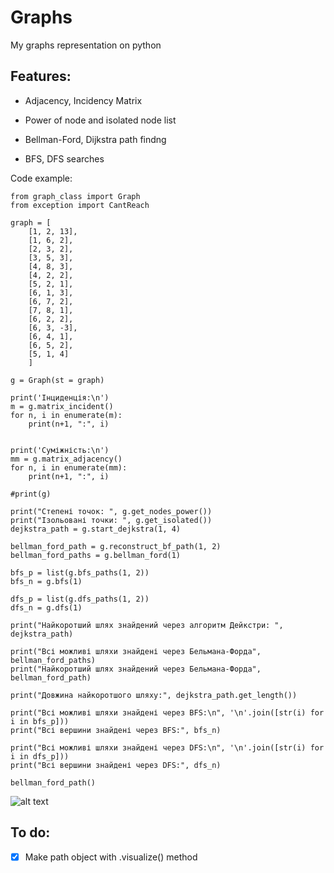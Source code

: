 # Graphs
My graphs representation on python

## Features:
- Adjacency, Incidency Matrix

- Power of node and isolated node list

- Bellman-Ford, Dijkstra path findng

- BFS, DFS searches

Code example:
```
from graph_class import Graph
from exception import CantReach

graph = [
    [1, 2, 13],
    [1, 6, 2],
    [2, 3, 2],
    [3, 5, 3],
    [4, 8, 3],
    [4, 2, 2],
    [5, 2, 1],
    [6, 1, 3],
    [6, 7, 2],
    [7, 8, 1],
    [6, 2, 2],
    [6, 3, -3],
    [6, 4, 1],
    [6, 5, 2],
    [5, 1, 4]
    ]

g = Graph(st = graph)

print('Інциденція:\n')
m = g.matrix_incident()
for n, i in enumerate(m):
    print(n+1, ":", i)


print('Суміжність:\n')
mm = g.matrix_adjacency()
for n, i in enumerate(mm):
    print(n+1, ":", i)

#print(g)

print("Степені точок: ", g.get_nodes_power())
print("Ізольовані точки: ", g.get_isolated())
dejkstra_path = g.start_dejkstra(1, 4)

bellman_ford_path = g.reconstruct_bf_path(1, 2)
bellman_ford_paths = g.bellman_ford(1)

bfs_p = list(g.bfs_paths(1, 2))
bfs_n = g.bfs(1)

dfs_p = list(g.dfs_paths(1, 2))
dfs_n = g.dfs(1)

print("Найкоротший шлях знайдений через алгоритм Дейкстри: ", dejkstra_path)

print("Всі можливі шляхи знайдені через Бельмана-Форда", bellman_ford_paths)
print("Найкоротший шлях знайдений через Бельмана-Форда", bellman_ford_path)

print("Довжина найкоротшого шляху:", dejkstra_path.get_length())

print("Всі можливі шляхи знайдені через BFS:\n", '\n'.join([str(i) for i in bfs_p]))
print("Всі вершини знайдені через BFS:", bfs_n)

print("Всі можливі шляхи знайдені через DFS:\n", '\n'.join([str(i) for i in dfs_p]))
print("Всі вершини знайдені через DFS:", dfs_n)

bellman_ford_path()
```
![alt text](https://picua.org/images/2019/03/09/e05e7603b25e7a7c39423b7389a91b25.png)

## To do:
- [x] Make path object with .visualize() method
